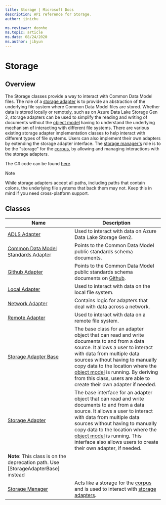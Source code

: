 ```yaml
---
title: Storage | Microsoft Docs
description: API reference for Storage.
author: jinichu

ms.reviewer: deonhe 
ms.topic: article
ms.date: 08/24/2020
ms.author: jibyun
---
```


# Storage

## Overview

The Storage classes provide a way to interact with Common Data Model files. The role of a [storage adapter](storageadapter.md) is to provide an abstraction of the underlying file system where Common Data Model files are stored. Whether data is stored locally or remotely, such as on Azure Data Lake Storage Gen 2, storage adapters can be used to simplify the reading and writing of documents without the [object model](../cdm/cdm.md) having to understand the underlying mechanism of interacting with different file systems. There are various existing storage adapter implementation classes to help interact with different types of file systems. Users can also implement their own adapters by extending the storage adapter interface. The [storage manager's](storagemanager.md) role is to be the "storage" for the [corpus](../cdm/corpus.md), by allowing and managing interactions with the storage adapters.

The C# code can be found [here](https://github.com/microsoft/CDM/tree/master/objectModel/CSharp/Microsoft.CommonDataModel.ObjectModel/Storage).

>[!NOTE]
>While storage adapters accept all paths, including paths that contain colons, the underlying file systems that back them may not. Keep this in mind if you need cross-platform support.

## Classes
|Name|Description|
|---|---|
|[ADLS Adapter](adlsadapter.md)|Used to interact with data on Azure Data Lake Storage Gen2.|
|[Common Data Model Standards Adapter](cdmstandardsadapter.md)|Points to the Common Data Model public standards schema documents.|
|[Github Adapter](githubadapter.md)|Points to the Common Data Model public standards schema documents on [Github](https://github.com/microsoft/CDM/tree/master/schemaDocuments).|
|[Local Adapter](localadapter.md)|Used to interact with data on the local file system.|
|[Network Adapter](networkadapter.md)|Contains logic for adapters that deal with data across a network.|
|[Remote Adapter](remoteadapter.md)|Used to interact with data on a remote file system.|
|[Storage Adapter Base](storageadapterbase.md)|The base class for an adapter object that can read and write documents to and from a data source. It allows a user to interact with data from multiple data sources without having to manually copy data to the location where the [object model](../cdm/cdm.md) is running. By deriving from this class, users are able to create their own adapter if needed.|
|[Storage Adapter](storageadapter.md)|The base interface for an adapter object that can read and write documents to and from a data source. It allows a user to interact with data from multiple data sources without having to manually copy data to the location where the [object model](../cdm/cdm.md) is running. This interface also allows users to create their own adapter, if needed.
**Note**: This class is on the deprecation path. Use [StorageAdapterBase] instead|
|[Storage Manager](storagemanager.md)|Acts like a storage for the [corpus](../cdm/corpus.md) and is used to interact with [storage adapters](storageadapterbase.md).|
